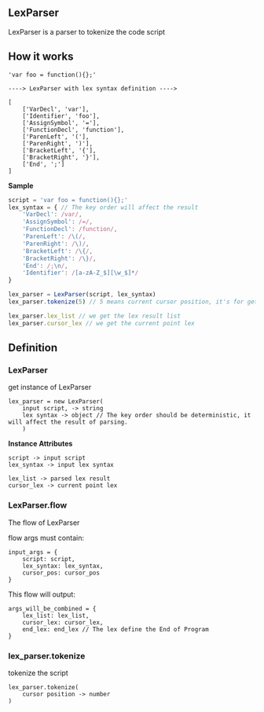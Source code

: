 ## LexParser

LexParser is a parser to tokenize the code script

## How it works

```
'var foo = function(){};'

----> LexParser with lex syntax definition ---->

[
    ['VarDecl', 'var'],
    ['Identifier', 'foo'],
    ['AssignSymbol', '='],
    ['FunctionDecl', 'function'],
    ['ParenLeft', '('],
    ['ParenRight', ')'],
    ['BracketLeft', '{'],
    ['BracketRight', '}'],
    ['End', ';']
]
```

**Sample**
```js
script = 'var foo = function(){};'
lex_syntax = { // The key order will affect the result
    'VarDecl': /var/,
    'AssignSymbol': /=/,
    'FunctionDecl': /function/,
    'ParenLeft': /\(/,
    'ParenRight': /\)/,
    'BracketLeft': /\{/,
    'BracketRight': /\}/,
    'End': /;\n/,
    'Identifier': /[a-zA-Z_$][\w_$]*/
}

lex_parser = LexParser(script, lex_syntax)
lex_parser.tokenize(5) // 5 means current cursor position, it's for getting the current point lex

lex_parser.lex_list // we get the lex result list
lex_parser.cursor_lex // we get the current point lex
```

## Definition

### LexParser
get instance of LexParser
```
lex_parser = new LexParser(
    input script, -> string
    lex syntax -> object // The key order should be deterministic, it will affect the result of parsing.
    )
```

**Instance Attributes**
```
script -> input script
lex_syntax -> input lex syntax

lex_list -> parsed lex result
cursor_lex -> current point lex
```

### LexParser.flow
The flow of LexParser

flow args must contain:
```
input_args = {
    script: script,
    lex_syntax: lex_syntax,
    cursor_pos: cursor_pos
}
```

This flow will output:
```
args_will_be_combined = {
    lex_list: lex_list,
    cursor_lex: cursor_lex,
    end_lex: end_lex // The lex define the End of Program
}
```

### lex_parser.tokenize
tokenize the script
```
lex_parser.tokenize(
    cursor position -> number
)
```
